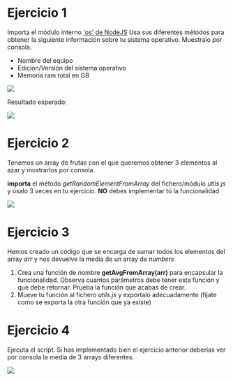 # Ejercicio 1

Importa el módulo interno ['os' de NodeJS](https://www.geeksforgeeks.org/node-js-os/)
Usa sus diferentes métodos para obtener la siguiente información sobre tu sistema operativo. Muestralo por consola.

- Nombre del equipo
- Edición/Versión del sistema operativo
- Memoria ram total en GB

![](https://oscarm.tinytake.com/media/16472f3?filename=1718261870512_TinyTake13-06-2024-08-57-31_638538586701702054.png&sub_type=thumbnail_preview&type=attachment&width=731&height=800)

Resultado esperado:

![](https://oscarm.tinytake.com/media/16479bb?filename=1718275333324_TinyTake13-06-2024-12-42-09_638538721325255329.png&sub_type=thumbnail_preview&type=attachment&width=1196&height=156)

# Ejercicio 2 

Tenemos un array de frutas con el que queremos obtener 3 elementos al azar y mostrarlos por consola.

**importa** el método _getRandomElementFromArray_ del fichero/módulo _utils.js_ y úsalo 3 veces en tu ejercicio. **NO** debes implementar tú la funcionalidad

![](https://oscarm.tinytake.com/media/16479d0?filename=1718275500262_TinyTake13-06-2024-12-44-57_638538722993554899.png&sub_type=thumbnail_preview&type=attachment&width=1195&height=121)

# Ejercicio 3

Hemos creado un código que se encarga de sumar todos los elementos del array _arr_ y nos devuelve la media de un array de _numbers_

1. Crea una función de nombre **getAvgFromArray(arr)** para encapsular la funcionalidad. Observa cuantos parámetros debe tener esta función  y que debe retornar. Prueba la función que acabas de crear.
2. Mueve tu función al fichero _utils.js_ y exportalo adecuadamente (fíjate como se exporta la otra función que ya existe)

# Ejercicio 4

Ejecuta el script. Si has implementado bien el ejercicio anterior deberías ver por consola la media de 3 arrays diferentes.

![](https://oscarm.tinytake.com/media/16479f2?filename=1718275697636_TinyTake13-06-2024-12-48-15_638538724966796755.png&sub_type=thumbnail_preview&type=attachment&width=1192&height=129)
